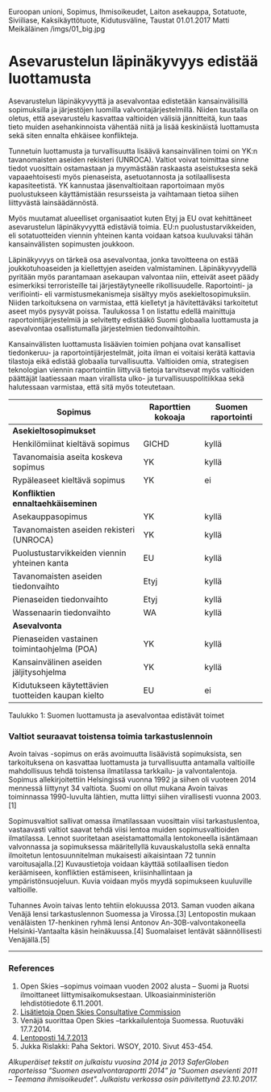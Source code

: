 Euroopan unioni, Sopimus, Ihmisoikeudet, Laiton asekauppa, Sotatuote, Siviiliase, Kaksikäyttötuote, Kidutusväline, Taustat
01.01.2017
Matti Meikäläinen
/imgs/01_big.jpg

# Asevarustelun läpinäkyvyys edistää luottamusta

Asevarustelun läpinäkyvyyttä ja asevalvontaa edistetään kansainvälisillä sopimuksilla ja järjestöjen luomilla valvontajärjestelmillä. Niiden taustalla on oletus, että asevarustelu kasvattaa valtioiden välisiä jännitteitä, kun taas tieto muiden asehankinnoista vähentää niitä ja lisää keskinäistä luottamusta sekä siten ennalta ehkäisee konflikteja.

Tunnetuin luottamusta ja turvallisuutta lisäävä kansainvälinen toimi on YK:n tavanomaisten aseiden rekisteri (UNROCA). Valtiot voivat toimittaa sinne tiedot vuosittain ostamastaan ja myymästään raskaasta aseistuksesta sekä vapaaehtoisesti myös pienaseista, asetuotannosta ja sotilaallisesta kapasiteetistä. YK kannustaa jäsenvaltioitaan raportoimaan myös puolustukseen käyttämistään resursseista ja vaihtamaan tietoa siihen liittyvästä lainsäädännöstä.

Myös muutamat alueelliset organisaatiot kuten Etyj ja EU ovat kehittäneet asevarustelun läpinäkyvyyttä edistäviä toimia. EU:n puolustustarvikkeiden, eli sotatuotteiden viennin yhteinen kanta voidaan katsoa kuuluvaksi tähän kansainvälisten sopimusten joukkoon.

Läpinäkyvyys on tärkeä osa asevalvontaa, jonka tavoitteena on estää joukkotuhoaseiden ja kiellettyjen aseiden valmistaminen. Läpinäkyvyydellä pyritään myös parantamaan asekaupan valvontaa niin, etteivät aseet päädy esimerkiksi terroristeille tai järjestäytyneelle rikollisuudelle. Raportointi- ja verifiointi- eli varmistusmekanismeja sisältyy myös asekieltosopimuksiin. Niiden tarkoituksena on varmistaa, että kielletyt ja hävitettäväksi tarkoitetut aseet myös pysyvät poissa. Taulukossa 1 on listattu edellä mainittuja raportointijärjestelmiä ja selvitetty edistääkö Suomi globaalia luottamusta ja asevalvontaa osallistumalla järjestelmien tiedonvaihtoihin.

Kansainvälisten luottamusta lisäävien toimien pohjana ovat kansalliset tiedonkeruu- ja raportointijärjestelmät, joita ilman ei voitaisi kerätä kattavia tilastoja eikä edistää globaalia turvallisuutta. Valtioiden omia, strategisen teknologian viennin raportointiin liittyviä tietoja tarvitsevat myös valtioiden päättäjät laatiessaan maan virallista ulko- ja turvallisuuspolitiikkaa sekä halutessaan varmistaa, että sitä myös toteutetaan.

| Sopimus | Raporttien kokoaja | Suomen raportointi |
| --------- |---------|---------|
| **Asekieltosopimukset** | | |
| Henkilömiinat kieltävä sopimus | GICHD | kyllä |
| Tavanomaisia aseita koskeva sopimus | YK | kyllä
| Rypäleaseet kieltävä sopimus | YK | ei
| **Konfliktien ennaltaehkäiseminen** | | |
| Asekauppasopimus | YK | kyllä
| Tavanomaisten aseiden rekisteri (UNROCA) | YK | kyllä
| Puolustustarvikkeiden viennin yhteinen kanta | EU | kyllä
| Tavanomaisten aseiden tiedonvaihto | Etyj | kyllä
| Pienaseiden tiedonvaihto | Etyj | kyllä
| Wassenaarin tiedonvaihto | WA | kyllä
| **Asevalvonta** | | |
| Pienaseiden vastainen toimintaohjelma (POA) | YK | kyllä | 
| Kansainvälinen aseiden jäljitysohjelma | YK | kyllä | 
| Kidutukseen käytettävien tuotteiden kaupan kielto | EU | ei | 

Taulukko 1: Suomen luottamusta ja asevalvontaa edistävät toimet

### Valtiot seuraavat toistensa toimia tarkastuslennoin

Avoin taivas -sopimus on eräs avoimuutta lisäävistä sopimuksista, sen tarkoituksena on kasvattaa luottamusta ja turvallisuutta antamalla valtioille mahdollisuus tehdä toistensa ilmatilassa tarkkailu- ja valvontalentoja. Sopimus allekirjoitettiin Helsingissä vuonna 1992 ja siihen oli vuoteen 2014 mennessä liittynyt 34 valtiota. Suomi on ollut mukana Avoin taivas toiminnassa 1990-luvulta lähtien, mutta liittyi siihen virallisesti vuonna 2003.[1]

Sopimusvaltiot sallivat omassa ilmatilassaan vuosittain viisi tarkastuslentoa, vastaavasti valtiot saavat tehdä viisi lentoa muiden sopimusvaltioiden ilmatilassa. Lennot suoritetaan aseistamattomalla lentokoneella isäntämaan valvonnassa ja sopimuksessa määritellyllä kuvauskalustolla sekä ennalta ilmoitetun lentosuunnitelman mukaisesti aikaisintaan 72 tunnin varoitusajalla.[2] Kuvaustietoja voidaan käyttää sotilaallisen tiedon keräämiseen, konfliktien estämiseen, kriisinhallintaan ja ympäristönsuojeluun. Kuvia voidaan myös myydä sopimukseen kuuluville valtioille.

Tuhannes Avoin taivas lento tehtiin elokuussa 2013. Saman vuoden aikana Venäjä lensi tarkastuslennon Suomessa ja Virossa.[3] Lentopostin mukaan venäläisten 17-henkinen ryhmä lensi Antonov An-30B-valvontakoneella Helsinki-Vantaalta käsin heinäkuussa.[4] Suomalaiset lentävät säännöllisesti Venäjällä.[5]

***

### References

1. Open Skies –sopimus voimaan vuoden 2002 alusta – Suomi ja Ruotsi ilmoittaneet liittymisaikomuksestaan. Ulkoasiainministeriön lehdistötiedote 6.11.2001.
2. [Lisätietoja Open Skies Consultative Commission](http://www.osce.org/oscc)
3. Venäjä suorittaa Open Skies –tarkkailulentoja Suomessa. Ruotuväki 17.7.2014.
4. [Lentoposti 14.7.2013](http://www.lentoposti.fi/uutiset/venaja_tekee_open_skies_tarkkailulennot_suomeen_ja_viroon)
5. Jukka Rislakki: Paha Sektori. WSOY, 2010. Sivut 453-454.

*Alkuperäiset tekstit on julkaistu vuosina 2014 ja 2013 SaferGloben raporteissa “Suomen asevalvontaraportti 2014” ja "Suomen asevienti 2011 – Teemana ihmisoikeudet". Julkaistu verkossa osin päivitettynä 23.10.2017.*